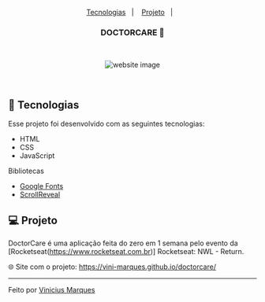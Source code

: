 <p align="center">
  <a href="#-tecnologias">Tecnologias</a>&nbsp;&nbsp;&nbsp;|&nbsp;&nbsp;&nbsp;
  <a href="#-projeto">Projeto</a>&nbsp;&nbsp;&nbsp;|&nbsp;&nbsp;&nbsp;
</p>

<h3 align="center">
  DOCTORCARE 👋
</h3>
  
<br>

<p align="center">
 <img src="https://user-images.githubusercontent.com/74216634/168218068-9815cd71-4c00-4a01-b700-ad1a10a4e9ab.png" alt="website image" />
</p>

<br>

## 🚀 Tecnologias

Esse projeto foi desenvolvido com as seguintes tecnologias:

- HTML
- CSS
- JavaScript

Bibliotecas

- [Google Fonts](https://fonts.google.com/)
- [ScrollReveal](https://scrollrevealjs.org)

## 💻 Projeto

DoctorCare é uma aplicação feita do zero em 1 semana pelo evento da [Rocketseat(https://www.rocketseat.com.br)] Rocketseat: NWL - Return.

🌐 Site com o projeto: https://vini-marques.github.io/doctorcare/

---

Feito por [Vinicius Marques](https://www.linkedin.com/in/vinicius-marques-de-souza-b69826123/)
